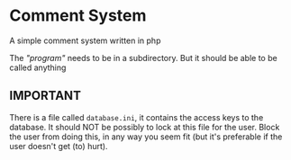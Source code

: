 # Comment System
A simple comment system written in php

The *"program"* needs to be in a subdirectory. But it should be able to be 
called anything

## IMPORTANT
There is a file called ``database.ini``, it contains the access keys to the 
database. It should NOT be possibly to lock at this file for the user. 
Block the user from doing this, in any way you seem fit (but it's preferable if
the user doesn't get (to) hurt).
